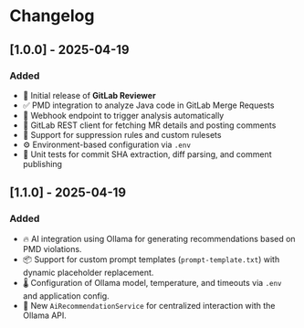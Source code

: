 # Changelog

## [1.0.0] - 2025-04-19

### Added
- 🎉 Initial release of **GitLab Reviewer**
- ✅ PMD integration to analyze Java code in GitLab Merge Requests
- 🔁 Webhook endpoint to trigger analysis automatically
- 📡 GitLab REST client for fetching MR details and posting comments
- 📄 Support for suppression rules and custom rulesets
- ⚙️ Environment-based configuration via `.env`
- 🧪 Unit tests for commit SHA extraction, diff parsing, and comment publishing

## [1.1.0] - 2025-04-19

### Added
- 🔥 AI integration using Ollama for generating recommendations based on PMD violations.
- 📦 Support for custom prompt templates (`prompt-template.txt`) with dynamic placeholder replacement.
- 🌡️ Configuration of Ollama model, temperature, and timeouts via `.env` and application config.
- 🧠 New `AiRecommendationService` for centralized interaction with the Ollama API.
